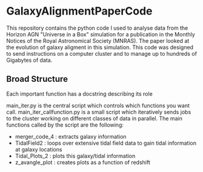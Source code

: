 # GalaxyAlignmentPaperCode

This repository contains the python code I used to analyse data from the Horizon AGN "Universe in a Box" simulation for a publication in the Monthly Notices of the Royal Astronomical Society (MNRAS). The paper 
looked at the evolution of galaxy aligment in this simulation. This code was designed to send instructions 
on a computer cluster and to manage up to hundreds of Gigabytes of data. 

## Broad Structure

Each important function has a docstring describing its role

main_iter.py is the central script which controls which functions you want call. main_iter_callfunction.py
is a small script which iteratively sends jobs to the cluster working on different classes of data in parallel. The main functions called by the script are the following:

* merger_code_4 : extracts galaxy information 
* TidalField2 : loops over extensive tidal field data to gain tidal information at galaxy locations
* Tidal_Plots_2 : plots this galaxy/tidal information
* z_avangle_plot : creates plots as a function of redshift

